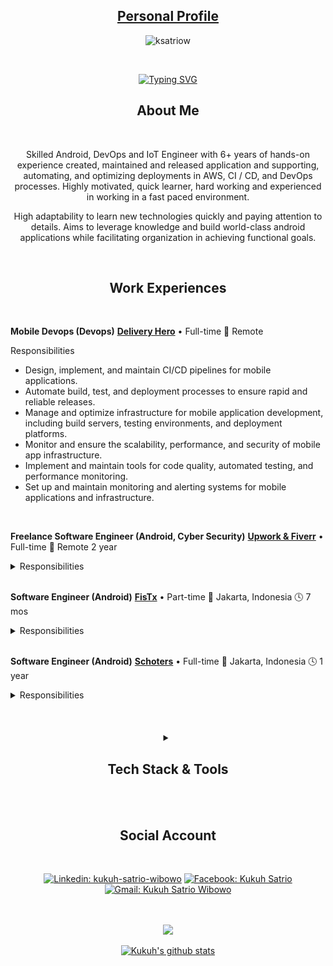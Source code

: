 <div align="center">

## **[Personal Profile](https://satrioportofilio.netlify.app/)**

</div>

<p align="center"> <img src="https://komarev.com/ghpvc/?username=ksatriow&label=Views&color=blue&style=plastic" alt="ksatriow" /> </p>
<br/>

<div align="center">

[![Typing SVG](https://readme-typing-svg.demolab.com?font=Fira+Code&size=30&pause=1000&color=23789E&center=true&vCenter=true&width=435&lines=Kukuh+Satrio+Wibowo)](https://git.io/typing-svg)

</div>



<div align="center">

## **About Me**

</div>
</br>

<p align="center">
    Skilled Android, DevOps and IoT Engineer with 6+ years of hands-on experience created, maintained and released application and supporting, automating, and optimizing deployments in AWS, CI / CD, and DevOps processes. Highly motivated, quick learner, hard working and experienced in working in a fast paced environment.
</p>
<p align="center">
    High adaptability to learn new technologies quickly and paying attention to details. Aims to leverage knowledge and build world-class android applications while facilitating organization in achieving functional goals. 
</p>

</br>

<div align="center">

## **Work Experiences**

</div>
</br>

**Mobile Devops (Devops)** [**Delivery Hero**](https://www.deliveryhero.com/) • Full-time 🏣 Remote
<summary>Responsibilities</summary>
<p>

- Design, implement, and maintain CI/CD pipelines for mobile applications.
- Automate build, test, and deployment processes to ensure rapid and reliable releases.
- Manage and optimize infrastructure for mobile application development, including build servers, testing environments, and deployment platforms.
- Monitor and ensure the scalability, performance, and security of mobile app infrastructure.
- Implement and maintain tools for code quality, automated testing, and performance monitoring.
- Set up and maintain monitoring and alerting systems for mobile applications and infrastructure.
</p>
<br>

**Freelance Software Engineer (Android, Cyber Security)** 
[**Upwork & Fiverr**](https://www.fiverr.com/) • Full-time 🏣 Remote 2 year

<details><summary>Responsibilities</summary>
<p>

- Working as full-time freelancer on custom client-level requirements and also available remote job, contract and freelance project
- Web Application Security Testing, Network Security Testing and Security Research.
- Pentest using tools OWASP ZAP, 
Cyber Security Scan using Checkpoint and Bitdefender
- Implement SIEM  IBM QRadar and Wazuh
- Tracking and analysis of current attack vectors and vulnerabilities for Linux, Windows and Cloud
Performing network / web penetration tests (white/black box)
- Vulnerability Assessment and Security Analysis
- Front-End with React and VueJs
- Back-End with NodeJs, Golang


</p>
</details>
<br>

**Software Engineer (Android)** 
[**FisTx**](https://fistx.co.id/) • Part-time  🏣 Jakarta, Indonesia 🕓  7 mos

<details><summary>Responsibilities</summary>
<p>

- Implement automation and control IoT device using FisTX apps.
- Implement mainflux to manage and communicate between FisTX apps and IoT device.
- Communicating IoT device to Mainflux using HTTP, MQTT and LoRa protocol.
- Migrating to MVVM Arch, dagger hilt and implement security (encryption and ssl pinning) in FisTX app.

</p>
</details>
<br>

**Software Engineer (Android)** 
[**Schoters**](https://www.schoters.com/id) • Full-time 🏣 Jakarta, Indonesia 🕓  1 year
<details><summary>Responsibilities</summary>
<p>

- Developed recommendation and search engine backend services and successfully increased the average of user’s visit duration in Schoters mobile app and website.
- Created, maintained and released Schoters app included on the featured list in Google Play Store.
- Perform installation of server, storage and application.
- Establish monitoring environment for cloud resources, IT servers, and reports activity.
- Maintenance AWS related to infrastructure.
- Implement MVVM Architecture, RxJava, Qiscus and Midtrans.
</p>
</details>
<br>

</br>
<div align="center">

</br>

<div align="center">



</div>

<details><summary><b><h2>Tech Stack & Tools</h2></b></summary>
<p>

| End                                                                  | Stack                                                                                                                                                                                                                                                                                                                       |
| -------------------------------------------------------------------- | --------------------------------------------------------------------------------------------------------------------------------------------------------------------------------------------------------------------------------------------------------------------------------------------------------------------------- |
| ![CodeLang](https://img.shields.io/badge/-CodeLang-black?style=flat) | ![Kotlin](https://img.shields.io/badge/-Kotlin-white?style=flat&logo=kotlin) ![Golang](https://img.shields.io/badge/-Golang-white?style=flat&logo=golang&logoColor=white) ![C++](https://img.shields.io/badge/-C++-52BAD7?style=flat&logo=cplusplus&logoColor=white) ![Javascript](https://img.shields.io/badge/-Javascript-1d365d?style=flat&logo=javascript) ![Python](https://img.shields.io/badge/-Python-white?style=flat&logo=python) ![Rust](https://img.shields.io/badge/-Rust-black?style=flat&logo=rust) |
| ![Frontend](https://img.shields.io/badge/-Frontend-black?style=flat) | ![Android](https://img.shields.io/badge/-Android-99FFCC?style=flat&logo=android) ![React](https://img.shields.io/badge/-React-52BAD7?style=flat&logo=react&logoColor=white) ![Flutter](https://img.shields.io/badge/-Flutter-52BAD7?style=flat&logo=flutter&logoColor=white) ![Tailwind](https://img.shields.io/badge/-Tailwind-1d365d?style=flat&logo=tailwindcss) ![Vue](https://img.shields.io/badge/-Vue-4569d4?style=flat&logo=vuedotjs) |
| ![Backend](https://img.shields.io/badge/-Backend-black?style=flat)   | ![Node](https://img.shields.io/badge/-Node-white?style=flat&logo=node.js) ![Golang](https://img.shields.io/badge/-Go-white?style=flat&logo=go) ![Express](https://img.shields.io/badge/-Express-black?style=flat&logo=express) ![Ktor](https://img.shields.io/badge/-Ktor-white?style=flat&logo=ktor)                          |
| ![Devops](https://img.shields.io/badge/-Devops-black?style=flat)     | ![GitlabCI](https://img.shields.io/badge/-GitlabCI-CEF1D1?style=flat&logo=gitlab) ![Jenkins](https://img.shields.io/badge/-Jenkins-black?style=flat&logo=jenkins)  ![Docker](https://img.shields.io/badge/-Docker-cbe3f2?style=flat&logo=docker) ![Kubernetes](https://img.shields.io/badge/-Kubernetes-cbe3f2?style=flat&logo=kubernetes) ![Ansible](https://img.shields.io/badge/-Ansible-black?style=flat&logo=ansible) ![Terraform](https://img.shields.io/badge/-Terraform-black?style=flat&logo=terraform)                               |
| ![Cloud](https://img.shields.io/badge/-Cloud-black?style=flat)           | ![AWS](https://img.shields.io/badge/-AWS-3a3a3a?style=flat&logo=amazonwebservices) ![GCP](https://img.shields.io/badge/-GCP-3a3a3a?style=flat&logo=googlecloud) ![Alibaba](https://img.shields.io/badge/-Alibaba-007ACC?style=flat&logo=alibabacloud)                    |
| ![IDE](https://img.shields.io/badge/-IDE-black?style=flat)           | ![WebStorm](https://img.shields.io/badge/-WebStorm-3a3a3a?style=flat&logo=webstorm) ![PyCharm](https://img.shields.io/badge/-PyCharm-3a3a3a?style=flat&logo=pycharm) ![Visual Studio Code](https://img.shields.io/badge/-VS_Code-007ACC?style=flat&logo=Visual-Studio-Code)                    |       

</p>
</details>
<br>

</br>
<div align="center">



## **Social Account**

</br>

[![Linkedin: kukuh-satrio-wibowo](https://img.shields.io/badge/linkedin-%230077B5.svg?style=for-the-badge&logo=linkedin&logoColor=white)](https://www.linkedin.com/in/kukuh-satrio-wibowo/)
[![Facebook: Kukuh Satrio](https://img.shields.io/badge/Facebook-%231877F2.svg?style=for-the-badge&logo=Facebook&logoColor=white)](https://www.facebook.com/ksatriow/)
[![Gmail: Kukuh Satrio Wibowo](https://img.shields.io/badge/Gmail-D12436?style=for-the-badge&logo=gmail&logoColor=white)](kukuhsatriowibowo@gmail.com)

</div>

</br>
</br>

<a href="https://github.com/ksatriow">
  <img align="center" src="https://github-readme-stats.vercel.app/api/top-langs/?username=ksatriow&layout=compact" />
</a>
</br>
</br>
<a href="https://github.com/ksatriow">
 <img align="center" src="https://github-readme-stats.vercel.app/api?username=ksatriow&show_icons=true&theme=light&line_height=27" alt="Kukuh's github stats"/>
</a>

</br>

